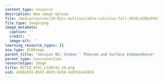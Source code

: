 ```yaml
---
content_type: resource
description: New image Upload
file: /media/courses/18-02sc-multivariable-calculus-fall-2010/a588a5918541d8239e584a0316a4281b_MIT18_02SC_L32Brds_10.png
file_type: image/png
image_metadata:
  caption: ''
  credit: ''
  image-alt: ''
learning_resource_types: []
ocw_type: OCWImage
parent_title: 'Session 95: Stokes'' Theorem and Surface Independence'
parent_type: CourseSection
resourcetype: Image
title: MIT18_02SC_L32Brds_10.png
uid: a588a591-8541-d823-9e58-4a0316a4281b
---
```

